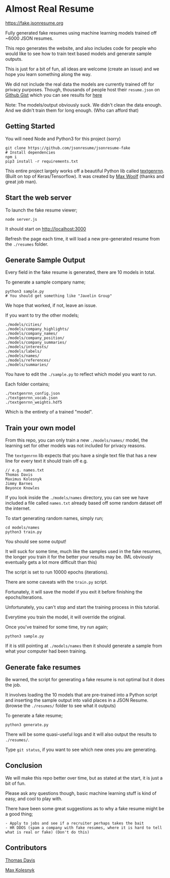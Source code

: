 # Almost Real Resume

https://fake.jsonresume.org

Fully generated fake resumes using machine learning models trained off ~6000 JSON resumes.

This repo generates the website, and also includes code for people who would like to see how to train text based models and generate sample outputs.

This is just for a bit of fun, all ideas are welcome (create an issue) and we hope you learn something along the way.

We did not include the real data the models are currently trained off for privacy purposes. Though, thousands of people host their `resume.json` on [Github Gist](https://jsonresume.org/getting-started/) which you can see results for [here](https://gist.github.com/search?l=JSON&o=desc&q=resume.json&s=updated)

Note: The models/output obviously suck. We didn't clean the data enough. And we didn't train them for long enough. (Who can afford that)

## Getting Started

You will need Node and Python3 for this project (sorry)

```
git clone https://github.com/jsonresume/jsonresume-fake
# Install dependencies
npm i
pip3 install -r requirements.txt
```

This entire project largely works off a beautiful Python lib called [textgenrnn](https://github.com/minimaxir/textgenrnn). (Built on top of Keras/Tensorflow). It was created by [Max Woolf](https://github.com/minimaxir/) (thanks and great job man).

## Start the web server

To launch the fake resume viewer;

```
node server.js
```

It should start on [http://localhost:3000](http://localhost:3000)

Refresh the page each time, it will load a new pre-generated resume from the `./resumes` folder.

## Generate Sample Output

Every field in the fake resume is generated, there are 10 models in total.

To generate a sample company name;

```
python3 sample.py
# You should get something like "Javelin Group"
```

We hope that worked, if not, leave an issue.

If you want to try the other models;

```
./models/cities/
./models/company_highlights/
./models/company_names/
./models/company_position/
./models/company_summaries/
./models/interests/
./models/labels/
./models/names/
./models/references/
./models/summaries/
```

You have to edit the `./sample.py` to reflect which model you want to run.

Each folder contains;

```
./textgenrnn_config.json
./textgenrnn_vocab.json
./textgenrnn_weights.hdf5
```

Which is the entirety of a trained "model".

## Train your own model

From this repo, you can only train a new `./models/names/` model, the learning set for other models was not included for privacy reasons.

The `textgenrnn` lib expects that you have a single text file that has a new line for every text it should train off e.g.

```
// e.g. names.txt
Thomas Davis
Maximus Kolesnyk
Jimmy Barnes
Beyonce Knowles
```

If you look inside the `./models/names` directory, you can see we have included a file called `names.txt` already based off some random dataset off the internet.

To start generating random names, simply run;

```
cd models/names
python3 train.py
```

You should see some output!

It will suck for some time, much like the samples used in the fake resumes, the longer you train it for the better your results may be. (ML obviously eventually gets a lot more difficult than this)

The script is set to run 10000 epochs (iterations).

There are some caveats with the `train.py` script.

Fortunately, it will save the model if you exit it before finishing the epochs/iterations.

Unfortunately, you can't stop and start the training process in this tutorial.

Everytime you train the model, it will override the original.

Once you've trained for some time, try run again;

```
python3 sample.py
```

If it is still pointing at `./models/names` then it should generate a sample from what your computer had been training.

## Generate fake resumes

Be warned, the script for generating a fake resume is not optimal but it does the job.

It involves loading the 10 models that are pre-trained into a Python script and inserting the sample output into valid places in a JSON Resume. (browse the `./resumes/` folder to see what it outputs)

To generate a fake resume;

```
python3 generate.py
```

There will be some quasi-useful logs and it will also output the results to `./resumes/`.

Type `git status`, if you want to see which new ones you are generating.

## Conclusion

We will make this repo better over time, but as stated at the start, it is just a bit of fun.

Please ask any questions though, basic machine learning stuff is kind of easy, and cool to play with.

There have been some great suggestions as to why a fake resume might be a good thing;

```
- Apply to jobs and see if a recruiter perhaps takes the bait
- HR DDOS (spam a company with fake resumes, where it is hard to tell what is real or fake) (Don't do this)
```

## Contributors

[Thomas Davis](https://registry.jsonresume.org/thomasdavis)

[Max Kolesnyk](https://github.com/maxkolesnyk)
